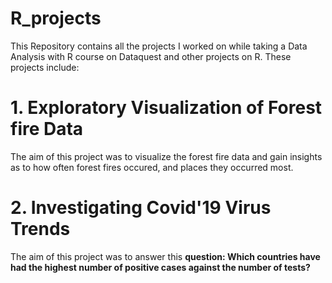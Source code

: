 # R_projects
This Repository contains all the projects I worked on while taking a Data Analysis with R course on Dataquest and other projects on R. These projects include:

# 1. Exploratory Visualization of Forest fire Data

The aim of this project was to visualize the forest fire data and gain insights as to how often forest fires occured, and places they occurred most.

# 2. Investigating Covid'19 Virus Trends

The aim of this project was to answer this **question: Which countries have had the highest number of positive cases against the number of tests?**
